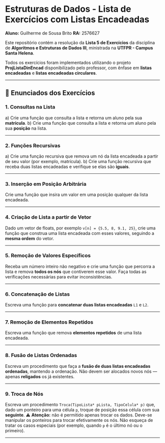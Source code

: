 # Estruturas de Dados - Lista de Exercícios com Listas Encadeadas

**Aluno:** Guilherme de Sousa Brito
**RA:** 2576627

Este repositório contém a resolução da **Lista 5 de Exercícios** da disciplina de **Algoritmos e Estruturas de Dados III**, ministrada na **UTFPR - Campus Santa Helena**.

Todos os exercícios foram implementados utilizando o projeto **ProjListaDinEncad** disponibilizado pelo professor, com ênfase em **listas encadeadas** e **listas encadeadas circulares**.

---

## 📘 Enunciados dos Exercícios

### 1. Consultas na Lista

a) Crie uma função que consulta a lista e retorna um aluno pela sua **matrícula**.
b) Crie uma função que consulta a lista e retorna um aluno pela sua **posição** na lista.

---

### 2. Funções Recursivas

a) Crie uma função recursiva que remova um nó da lista encadeada a partir de seu valor (por exemplo, matrícula).
b) Crie uma função recursiva que receba duas listas encadeadas e verifique se elas são **iguais**.

---

### 3. Inserção em Posição Arbitrária

Crie uma função que insira um valor em uma posição qualquer da lista encadeada.

---

### 4. Criação de Lista a partir de Vetor

Dado um vetor de floats, por exemplo `v[n] = {5.5, 8, 9.1, 25}`, crie uma função que construa uma lista encadeada com esses valores, seguindo a **mesma ordem** do vetor.

---

### 5. Remoção de Valores Específicos

Receba um número inteiro não negativo e crie uma função que percorra a lista e remova **todos os nós** que contiverem esse valor. Faça todas as verificações necessárias para evitar inconsistências.

---

### 6. Concatenação de Listas

Escreva uma função para **concatenar duas listas encadeadas** `L1` e `L2`.

---

### 7. Remoção de Elementos Repetidos

Escreva uma função que remova **elementos repetidos** de uma lista encadeada.

---

### 8. Fusão de Listas Ordenadas

Escreva um procedimento que faça a **fusão de duas listas encadeadas ordenadas**, mantendo a ordenação.
Não devem ser alocados novos nós — apenas **religados** os já existentes.

---

### 9. Troca de Nós

Escreva um procedimento `Troca(TipoLista* pLista, TipoCelula* p)` que, dado um ponteiro para uma célula `p`, troque de posição essa célula com sua **seguinte**.
⚠️ **Atenção:** não é permitido apenas trocar os dados. Deve-se manipular os ponteiros para trocar efetivamente os nós.
Não esqueça de tratar os casos especiais (por exemplo, quando `p` é o último nó ou o primeiro).

---
